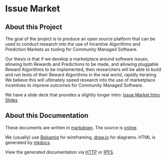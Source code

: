 # Issue Market

## About this Project

The goal of the project is to produce an open source platform that can be used to conduct research into the use of Incentive Algorithms and Prediction Markets as tooling for Community Managed Software.  

Our thesis is that if we develop a marketplace around software issues, allowing both Rewards and Predictions to be made, and allowing pluggable Reward Algorithms to be implemented, then researchers will be able to build and run tests of their Reward Algorithms in the real world, rapidly iterating.  We believe this will ultimately speed research into the use of marketplace incentives to improve outcomes for Community Managed Software.

We have a slide deck that provides a slightly longer intro: [Issue Market Intro Slides][deck] 

## About this Documentation

These documents are written in [markdown][md].  The source is [online][src]. 

We (usually) use [Balsamiq][bal] for wireframing, [draw.io][draw] for diagrams. HTML is generated by [mkdocs][mkd].  

View the generated documentation via [HTTP][http] or [IPFS](meta/ipfs).

[deck]: https://docs.google.com/presentation/d/19ykpjbNOn2W_DXdFCgUqVUjrLkNRIIkdLD3F1UW6J-k/edit#slide=id.p
[src]:  https://github.com/mvscorg/mozdm-design
[http]: https://mvscorg.github.io/mozdm-design
[draw]: https://draw.io
[md]:   http://daringfireball.net/projects/markdown/syntax
[bal]:  https://balsamiq.com/
[mkd]:  http://www.mkdocs.org/
